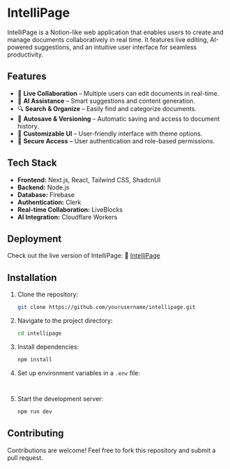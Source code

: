 # IntelliPage

IntelliPage is a Notion-like web application that enables users to create and manage documents collaboratively in real time. It features live editing, AI-powered suggestions, and an intuitive user interface for seamless productivity.

## Features

- 📝 **Live Collaboration** – Multiple users can edit documents in real-time.
- 🤖 **AI Assistance** – Smart suggestions and content generation.
- 🔍 **Search & Organize** – Easily find and categorize documents.
- 💾 **Autosave & Versioning** – Automatic saving and access to document history.
- 🎨 **Customizable UI** – User-friendly interface with theme options.
- 🔐 **Secure Access** – User authentication and role-based permissions.

## Tech Stack

- **Frontend:** Next.js, React, Tailwind CSS, ShadcnUI
- **Backend:** Node.js
- **Database:** Firebase
- **Authentication:** Clerk
- **Real-time Collaboration:** LiveBlocks
- **AI Integration:** Cloudflare Workers

## Deployment

Check out the live version of IntelliPage:
🔗 [IntelliPage](https://intellipage.vercel.app/)

## Installation

1. Clone the repository:
   ```sh
   git clone https://github.com/yourusername/intellipage.git
   ```
2. Navigate to the project directory:
   ```sh
   cd intellipage
   ```
3. Install dependencies:
   ```sh
   npm install
   ```
4. Set up environment variables in a `.env` file:
   ```env
  
   ```
5. Start the development server:
   ```sh
   npm run dev
   ```

## Contributing

Contributions are welcome! Feel free to fork this repository and submit a pull request.



